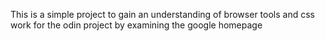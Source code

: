 This is a simple project to gain an understanding of browser tools and css work for the odin project by examining the google homepage